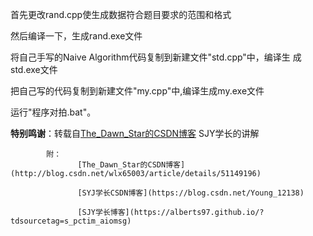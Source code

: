 首先更改rand.cpp使生成数据符合题目要求的范围和格式

然后编译一下，生成rand.exe文件

将自己手写的Naive Algorithm代码复制到新建文件"std.cpp"中，编译生
成std.exe文件

把自己写的代码复制到新建文件"my.cpp"中,编译生成my.exe文件

运行"程序对拍.bat"。

**特别鸣谢**：转载自[The_Dawn_Star的CSDN博客](http://blog.csdn.net/wlx65003/article/details/51149196)
             SJY学长的讲解


            附：
                   [The_Dawn_Star的CSDN博客](http://blog.csdn.net/wlx65003/article/details/51149196)
                   
                   [SYJ学长CSDN博客](https://blog.csdn.net/Young_12138)

                   [SJY学长博客](https://alberts97.github.io/?tdsourcetag=s_pctim_aiomsg)
